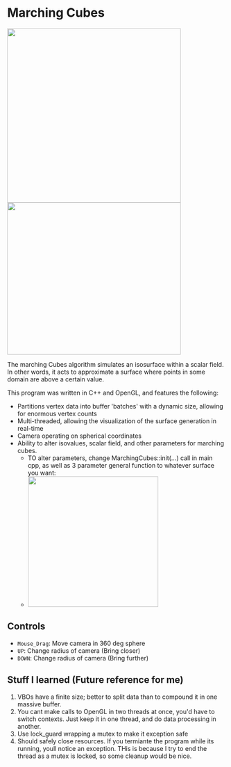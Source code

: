 # Marching Cubes

<span>
  <image src="res/demo1.png" width="400px">
  <image src="res/demo2.png" width="400px" height="350px">
</span>

The marching Cubes algorithm simulates an isosurface within a scalar field. In other words, it acts to approximate a surface where points in some 
domain are above a certain value.

This program was written in C++ and OpenGL, and features the following:
 * Partitions vertex data into buffer 'batches' with a dynamic size, allowing for enormous vertex counts
 * Multi-threaded, allowing the visualization of the surface generation in real-time
 * Camera operating on spherical coordinates
 * Ability to alter isovalues, scalar field, and other parameters for marching cubes.
   * TO alter parameters, change MarchingCubes::init(...) call in main cpp, as well as 3 parameter general function to whatever surface you want:
   * <image src="res/info.png" width = "300px">
 
 ## Controls
 * <code>Mouse_Drag</code>: Move camera in 360 deg sphere
 * <code>UP</code>: Change radius of camera (Bring closer)
 * <code>DOWN</code>: Change radius of camera (Bring further)
 
 ## Stuff I learned (Future reference for me)
  1) VBOs have a finite size; better to split data than to compound it in one massive buffer.
  2) You cant make calls to OpenGL in two threads at once, you'd have to switch contexts. Just keep it in one thread, and do data processing in another.
  3) Use lock_guard wrapping a mutex to make it exception safe
  4) Should safely close resources. If you termiante the program while its running, youll notice an exception. THis is because I try to end the thread as a mutex is locked, so some cleanup would be nice.
